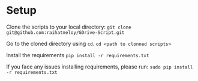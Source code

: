 # Setup

Clone the scripts to your local directory:
`git clone git@github.com:raihatneloy/GDrive-Script.git`

Go to the cloned directory using `cd`. 
`cd <path to clonned scripts>`

Install the requirements
`pip install -r requirements.txt`

If you face any issues installing requirements, please run: `sudo pip install -r requirements.txt`